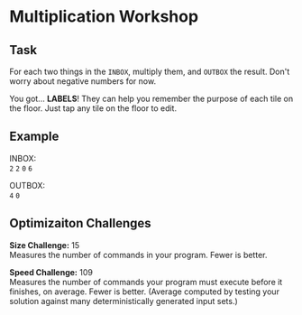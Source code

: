 
# Multiplication Workshop

## Task

For each two things in the `INBOX`, multiply them, and `OUTBOX` the result. Don't worry about negative numbers for now.

You got... **LABELS**! They can help you remember the purpose of each tile on the floor. Just tap any tile on the floor to edit.

## Example

INBOX:  
`2` `2` `0` `6`

OUTBOX:  
`4` `0`

## Optimizaiton Challenges

**Size Challenge:** 15  
Measures the number of commands in your program. Fewer is better.

**Speed Challenge:** 109  
Measures the number of commands your program must execute before it finishes, on average. Fewer is better. (Average computed by testing your solution against many deterministically generated input sets.)
